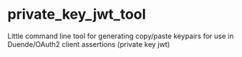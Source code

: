 # private_key_jwt_tool
Little command line tool for generating copy/paste keypairs for use in Duende/OAuth2 client assertions (private key jwt)
